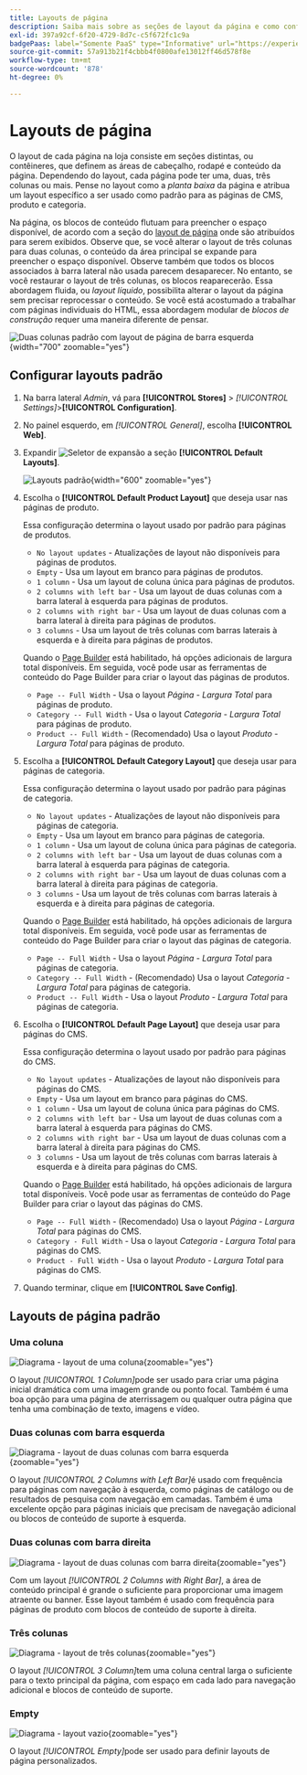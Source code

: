 ```yaml
---
title: Layouts de página
description: Saiba mais sobre as seções de layout da página e como configurar layouts padrão.
exl-id: 397a92cf-6f20-4729-8d7c-c5f672fc1c9a
badgePaas: label="Somente PaaS" type="Informative" url="https://experienceleague.adobe.com/en/docs/commerce/user-guides/product-solutions" tooltip="Aplica-se somente a projetos do Adobe Commerce na nuvem (infraestrutura do PaaS gerenciada pela Adobe) e a projetos locais."
source-git-commit: 57a913b21f4cbbb4f0800afe13012ff46d578f8e
workflow-type: tm+mt
source-wordcount: '878'
ht-degree: 0%

---
```


# Layouts de página

O layout de cada página na loja consiste em seções distintas, ou contêineres, que definem as áreas de cabeçalho, rodapé e conteúdo da página. Dependendo do layout, cada página pode ter uma, duas, três colunas ou mais. Pense no layout como a _planta baixa_ da página e atribua um layout específico a ser usado como padrão para as páginas de CMS, produto e categoria.

Na página, os blocos de conteúdo flutuam para preencher o espaço disponível, de acordo com a seção do [layout de página](layout-updates.md) onde são atribuídos para serem exibidos. Observe que, se você alterar o layout de três colunas para duas colunas, o conteúdo da área principal se expande para preencher o espaço disponível. Observe também que todos os blocos associados à barra lateral não usada parecem desaparecer. No entanto, se você restaurar o layout de três colunas, os blocos reaparecerão. Essa abordagem fluida, ou _layout líquido_, possibilita alterar o layout da página sem precisar reprocessar o conteúdo. Se você está acostumado a trabalhar com páginas individuais do HTML, essa abordagem modular de _blocos de construção_ requer uma maneira diferente de pensar.

![Duas colunas padrão com layout de página de barra esquerda](./assets/storefront-2-column-ee.png){width="700" zoomable="yes"}

## Configurar layouts padrão

1. Na barra lateral _Admin_, vá para **[!UICONTROL Stores]** > _[!UICONTROL Settings]_>**[!UICONTROL Configuration]**.

1. No painel esquerdo, em _[!UICONTROL General]_, escolha **[!UICONTROL Web]**.

1. Expandir ![Seletor de expansão](../assets/icon-display-expand.png) a seção **[!UICONTROL Default Layouts]**.

   ![Layouts padrão](./assets/web-default-layouts.png){width="600" zoomable="yes"}

1. Escolha o **[!UICONTROL Default Product Layout]** que deseja usar nas páginas de produto.

   Essa configuração determina o layout usado por padrão para páginas de produtos.

   - `No layout updates` - Atualizações de layout não disponíveis para páginas de produtos.
   - `Empty` - Usa um layout em branco para páginas de produtos.
   - `1 column` - Usa um layout de coluna única para páginas de produtos.
   - `2 columns with left bar` - Usa um layout de duas colunas com a barra lateral à esquerda para páginas de produtos.
   - `2 columns with right bar` - Usa um layout de duas colunas com a barra lateral à direita para páginas de produtos.
   - `3 columns` - Usa um layout de três colunas com barras laterais à esquerda e à direita para páginas de produtos.

   Quando o [Page Builder](../page-builder/introduction.md) está habilitado, há opções adicionais de largura total disponíveis. Em seguida, você pode usar as ferramentas de conteúdo do Page Builder para criar o layout das páginas de produtos.

   - `Page -- Full Width` - Usa o layout _Página - Largura Total_ para páginas de produto.
   - `Category -- Full Width` - Usa o layout _Categoria - Largura Total_ para páginas de produto.
   - `Product -- Full Width` - (Recomendado) Usa o layout _Produto - Largura Total_ para páginas de produto.

1. Escolha a **[!UICONTROL Default Category Layout]** que deseja usar para páginas de categoria.

   Essa configuração determina o layout usado por padrão para páginas de categoria.

   - `No layout updates` - Atualizações de layout não disponíveis para páginas de categoria.
   - `Empty` - Usa um layout em branco para páginas de categoria.
   - `1 column` - Usa um layout de coluna única para páginas de categoria.
   - `2 columns with left bar` - Usa um layout de duas colunas com a barra lateral à esquerda para páginas de categoria.
   - `2 columns with right bar` - Usa um layout de duas colunas com a barra lateral à direita para páginas de categoria.
   - `3 columns` - Usa um layout de três colunas com barras laterais à esquerda e à direita para páginas de categoria.

   Quando o [Page Builder](../page-builder/introduction.md) está habilitado, há opções adicionais de largura total disponíveis. Em seguida, você pode usar as ferramentas de conteúdo do Page Builder para criar o layout das páginas de categoria.

   - `Page -- Full Width` - Usa o layout _Página - Largura Total_ para páginas de categoria.
   - `Category -- Full Width` - (Recomendado) Usa o layout _Categoria - Largura Total_ para páginas de categoria.
   - `Product -- Full Width` - Usa o layout _Produto - Largura Total_ para páginas de categoria.

1. Escolha o **[!UICONTROL Default Page Layout]** que deseja usar para páginas do CMS.

   Essa configuração determina o layout usado por padrão para páginas do CMS.

   - `No layout updates` - Atualizações de layout não disponíveis para páginas do CMS.
   - `Empty` - Usa um layout em branco para páginas do CMS.
   - `1 column` - Usa um layout de coluna única para páginas do CMS.
   - `2 columns with left bar` - Usa um layout de duas colunas com a barra lateral à esquerda para páginas do CMS.
   - `2 columns with right bar` - Usa um layout de duas colunas com a barra lateral à direita para páginas do CMS.
   - `3 columns` - Usa um layout de três colunas com barras laterais à esquerda e à direita para páginas do CMS.

   Quando o [Page Builder](../page-builder/introduction.md) está habilitado, há opções adicionais de largura total disponíveis. Você pode usar as ferramentas de conteúdo do Page Builder para criar o layout das páginas do CMS.

   - `Page -- Full Width` - (Recomendado) Usa o layout _Página - Largura Total_ para páginas do CMS.
   - `Category - Full Width` - Usa o layout _Categoria - Largura Total_ para páginas do CMS.
   - `Product - Full Width` - Usa o layout _Produto - Largura Total_ para páginas do CMS.

1. Quando terminar, clique em **[!UICONTROL Save Config]**.

## Layouts de página padrão

### Uma coluna

![Diagrama - layout de uma coluna](./assets/layout-1-col-th.png){zoomable="yes"}

O layout _[!UICONTROL 1 Column]_&#x200B;pode ser usado para criar uma página inicial dramática com uma imagem grande ou ponto focal. Também é uma boa opção para uma página de aterrissagem ou qualquer outra página que tenha uma combinação de texto, imagens e vídeo.

### Duas colunas com barra esquerda

![Diagrama - layout de duas colunas com barra esquerda](./assets/layout-2-col-lft-bar-th.png){zoomable="yes"}

O layout _[!UICONTROL 2 Columns with Left Bar]_&#x200B;é usado com frequência para páginas com navegação à esquerda, como páginas de catálogo ou de resultados de pesquisa com navegação em camadas. Também é uma excelente opção para páginas iniciais que precisam de navegação adicional ou blocos de conteúdo de suporte à esquerda.

### Duas colunas com barra direita

![Diagrama - layout de duas colunas com barra direita](./assets/layout-2-col-rt-bar-th.png){zoomable="yes"}

Com um layout _[!UICONTROL 2 Columns with Right Bar]_, a área de conteúdo principal é grande o suficiente para proporcionar uma imagem atraente ou banner. Esse layout também é usado com frequência para páginas de produto com blocos de conteúdo de suporte à direita.

### Três colunas

![Diagrama - layout de três colunas](./assets/layout-3-col-th.png){zoomable="yes"}

O layout _[!UICONTROL 3 Column]_&#x200B;tem uma coluna central larga o suficiente para o texto principal da página, com espaço em cada lado para navegação adicional e blocos de conteúdo de suporte.

### Empty

![Diagrama - layout vazio](./assets/layout-blank-th.png){zoomable="yes"}

O layout _[!UICONTROL Empty]_&#x200B;pode ser usado para definir layouts de página personalizados.
